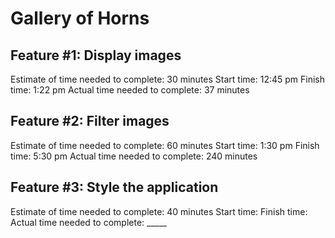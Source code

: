 # Gallery of Horns

## Feature #1: Display images
Estimate of time needed to complete: 30 minutes
Start time: 12:45 pm
Finish time: 1:22 pm
Actual time needed to complete: 37 minutes

## Feature #2: Filter images
Estimate of time needed to complete: 60 minutes
Start time:  1:30 pm
Finish time: 5:30 pm
Actual time needed to complete: 240 minutes

## Feature #3: Style the application
Estimate of time needed to complete: 40 minutes
Start time: 
Finish time: 
Actual time needed to complete: _____